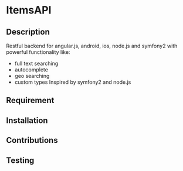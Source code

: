 # ItemsAPI 
## Description
Restful backend for angular.js, android, ios, node.js and symfony2 with powerful functionality like:
- full text searching
- autocomplete
- geo searching
- custom types
Inspired by symfony2 and node.js

## Requirement
## Installation
## Contributions
## Testing
